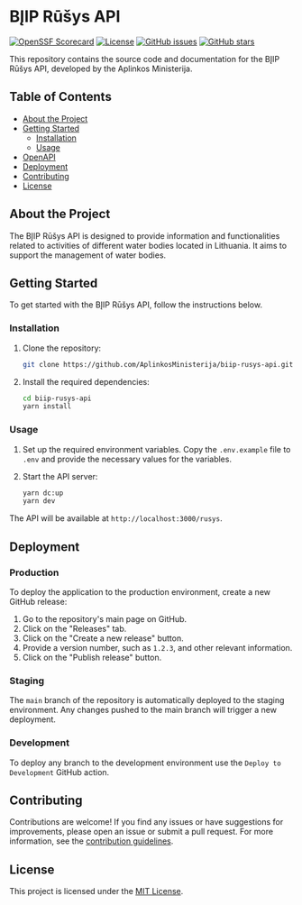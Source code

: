 # BĮIP Rūšys API

[![OpenSSF Scorecard](https://api.securityscorecards.dev/projects/github.com/AplinkosMinisterija/biip-rusys-api/badge)](https://securityscorecards.dev/viewer/?platform=github.com&org={AplinkosMinisterija}&repo={biip-rusys-api})
[![License](https://img.shields.io/github/license/AplinkosMinisterija/biip-rusys-api)](https://github.com/AplinkosMinisterija/biip-rusys-api/blob/main/LICENSE)
[![GitHub issues](https://img.shields.io/github/issues/AplinkosMinisterija/biip-rusys-api)](https://github.com/AplinkosMinisterija/biip-rusys-api/issues)
[![GitHub stars](https://img.shields.io/github/stars/AplinkosMinisterija/biip-rusys-api)](https://github.com/AplinkosMinisterija/biip-rusys-api/stargazers)

This repository contains the source code and documentation for the BĮIP Rūšys API, developed by the Aplinkos
Ministerija.

## Table of Contents

- [About the Project](#about-the-project)
- [Getting Started](#getting-started)
  - [Installation](#installation)
  - [Usage](#usage)
- [OpenAPI](#openapi)
- [Deployment](#deployment)
- [Contributing](#contributing)
- [License](#license)

## About the Project

The BĮIP Rūšys API is designed to provide information and functionalities related to activities of different water bodies located in Lithuania. It aims to support the management of water bodies.

## Getting Started

To get started with the BĮIP Rūšys API, follow the instructions below.

### Installation

1. Clone the repository:

   ```bash
   git clone https://github.com/AplinkosMinisterija/biip-rusys-api.git
   ```

2. Install the required dependencies:

   ```bash
   cd biip-rusys-api
   yarn install
   ```

### Usage

1. Set up the required environment variables. Copy the `.env.example` file to `.env` and provide the necessary values for the variables.

2. Start the API server:

   ```bash
   yarn dc:up
   yarn dev
   ```

The API will be available at `http://localhost:3000/rusys`.

## Deployment

### Production

To deploy the application to the production environment, create a new GitHub release:

1. Go to the repository's main page on GitHub.
2. Click on the "Releases" tab.
3. Click on the "Create a new release" button.
4. Provide a version number, such as `1.2.3`, and other relevant information.
5. Click on the "Publish release" button.

### Staging

The `main` branch of the repository is automatically deployed to the staging environment. Any changes pushed to the main
branch will trigger a new deployment.

### Development

To deploy any branch to the development environment use the `Deploy to Development` GitHub action.

## Contributing

Contributions are welcome! If you find any issues or have suggestions for improvements, please open an issue or submit a
pull request. For more information, see the [contribution guidelines](./CONTRIBUTING.md).

## License

This project is licensed under the [MIT License](./LICENSE).
